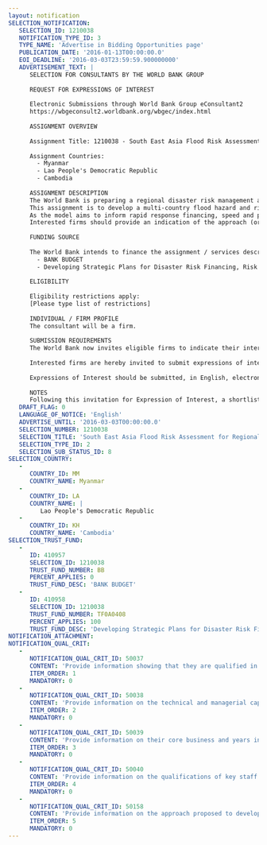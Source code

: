 ```yaml
---
layout: notification
SELECTION_NOTIFICATION: 
   SELECTION_ID: 1210038
   NOTIFICATION_TYPE_ID: 3
   TYPE_NAME: 'Advertise in Bidding Opportunities page'
   PUBLICATION_DATE: '2016-01-13T00:00:00.0'
   EOI_DEADLINE: '2016-03-03T23:59:59.900000000'
   ADVERTISEMENT_TEXT: |
      SELECTION FOR CONSULTANTS BY THE WORLD BANK GROUP
      
      REQUEST FOR EXPRESSIONS OF INTEREST
      
      Electronic Submissions through World Bank Group eConsultant2
      https://wbgeconsult2.worldbank.org/wbgec/index.html
      
      ASSIGNMENT OVERVIEW
      
      Assignment Title: 1210038 - South East Asia Flood Risk Assessment for Regional Disaster Risk Finance Mechanism
      
      Assignment Countries:
        - Myanmar
        - Lao People's Democratic Republic
        - Cambodia
      
      ASSIGNMENT DESCRIPTION
      The World Bank is preparing a regional disaster risk management and risk financing project for Lao PDR, Cambodia, and Myanmar. 
      This assignment is to develop a multi-country flood hazard and risk model for a quick response financing mechanism and pricing for market-based parametric financial instruments.  The model may utilize a combination of various data sources, such as historical flood and rainfall data, to underpin a rapid flood assessment methodology that triggers payouts when the event is more severe than a pre-defined threshold. The extent of an event that may trigger a payout should be measured by  real-time data sources, such as satellite-based rainfall data, satellite-based flood data, rainfall gauges and river discharge gauges. The severity of an event may be measured by the population or other exposure in the flood footprint. 
      As the model aims to inform rapid response financing, speed and precision of flood assessment are of crucial importance. The methodology needs to be sufficiently robust and objective to be acceptable to the clients and international insurance markets. The methodology should also be scalable across other countries in the region or beyond.
      Interested firms should provide an indication of the approach (or multiple options) they propose to undertake. 
      
      FUNDING SOURCE
      
      The World Bank intends to finance the assignment / services described below under the following trust fund(s):
        - BANK BUDGET
        - Developing Strategic Plans for Disaster Risk Financing, Risk Reduction and Hydromet Services in South East Asia
      
      ELIGIBILITY
      
      Eligibility restrictions apply:
      [Please type list of restrictions]
      
      INDIVIDUAL / FIRM PROFILE
      The consultant will be a firm. 
      
      SUBMISSION REQUIREMENTS
      The World Bank now invites eligible firms to indicate their interest in providing the services.  Interested firms must provide information indicating that they are qualified to perform the services (brochures, description of similar assignments, experience in similar conditions, availability of appropriate skills among staff, etc. for firms; CV and cover letter for individuals).  Please note that the total size of all attachments should be less than 5MB.  Consultants may associate to enhance their qualifications.
      
      Interested firms are hereby invited to submit expressions of interest.
      
      Expressions of Interest should be submitted, in English, electronically through World Bank Group eTendering (https://wbgeconsult2.worldbank.org/wbgec/index.html)
      
      NOTES
      Following this invitation for Expression of Interest, a shortlist of qualified firms will be formally invited to submit proposals.  Shortlisting and selection will be subject to the availability of funding.
   DRAFT_FLAG: 0
   LANGUAGE_OF_NOTICE: 'English'
   ADVERTISE_UNTIL: '2016-03-03T00:00:00.0'
   SELECTION_NUMBER: 1210038
   SELECTION_TITLE: 'South East Asia Flood Risk Assessment for Regional DRF Mechanism'
   SELECTION_TYPE_ID: 2
   SELECTION_SUB_STATUS_ID: 8
SELECTION_COUNTRY: 
   - 
      COUNTRY_ID: MM
      COUNTRY_NAME: Myanmar
   - 
      COUNTRY_ID: LA
      COUNTRY_NAME: |
         Lao People's Democratic Republic
   - 
      COUNTRY_ID: KH
      COUNTRY_NAME: 'Cambodia'
SELECTION_TRUST_FUND: 
   - 
      ID: 410957
      SELECTION_ID: 1210038
      TRUST_FUND_NUMBER: BB
      PERCENT_APPLIES: 0
      TRUST_FUND_DESC: 'BANK BUDGET'
   - 
      ID: 410958
      SELECTION_ID: 1210038
      TRUST_FUND_NUMBER: TF0A0408
      PERCENT_APPLIES: 100
      TRUST_FUND_DESC: 'Developing Strategic Plans for Disaster Risk Financing, Risk Reduction and Hydromet Services in South East Asia'
NOTIFICATION_ATTACHMENT: 
NOTIFICATION_QUAL_CRIT: 
   - 
      NOTIFICATION_QUAL_CRIT_ID: 50037
      CONTENT: 'Provide information showing that they are qualified in the field of the assignment.'
      ITEM_ORDER: 1
      MANDATORY: 0
   - 
      NOTIFICATION_QUAL_CRIT_ID: 50038
      CONTENT: 'Provide information on the technical and managerial capabilities of the firm.'
      ITEM_ORDER: 2
      MANDATORY: 0
   - 
      NOTIFICATION_QUAL_CRIT_ID: 50039
      CONTENT: 'Provide information on their core business and years in business, including relevant prior projects undertaken.'
      ITEM_ORDER: 3
      MANDATORY: 0
   - 
      NOTIFICATION_QUAL_CRIT_ID: 50040
      CONTENT: 'Provide information on the qualifications of key staff.'
      ITEM_ORDER: 4
      MANDATORY: 0
   - 
      NOTIFICATION_QUAL_CRIT_ID: 50158
      CONTENT: 'Provide information on the approach proposed to develop such a flood risk assessment tools, and proposed data sources for both historical flood data and real time monitoring data.'
      ITEM_ORDER: 5
      MANDATORY: 0
---
```

